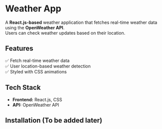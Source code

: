 # Weather App

A **React.js-based** weather application that fetches real-time weather data using the **OpenWeather API**.  
Users can check weather updates based on their location.

## Features
✅ Fetch real-time weather data  
✅ User location-based weather detection  
✅ Styled with CSS animations  

## Tech Stack
- **Frontend:** React.js, CSS  
- **API:** OpenWeather API  

## Installation (To be added later)
